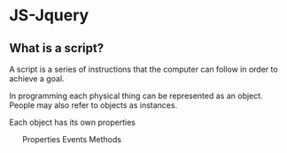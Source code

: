 # JS-Jquery

## What is a script?

A script is a series of instructions that the computer can follow in order to achieve a goal.

In programming each physical thing can be represented as an object. People may also refer to objects as instances.

Each object has its own properties

<ul>
Properties
Events
Methods
</ul>
